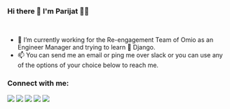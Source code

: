 ### Hi there 👋 I'm Parijat 👨‍💻

<br/>

- 🔭 I’m currently working for the Re-engagement Team of Omio as an Engineer Manager and trying to learn 🌱 Django.
- 📫 You can send me an email or ping me over slack or you can use any of the options of your choice below to reach me.  

### Connect with me:

<!-- Badges 4 README -->

<a href="https://www.linkedin.com/in/parijatmukherjee/"><img src="https://img.shields.io/badge/linkedin-%230077B5.svg?&style=for-the-badge&logo=linkedin&logoColor=white" /></a>
<a href="https://www.instagram.com/parijatmukherjee/"><img src="https://img.shields.io/badge/instagram-%23E4405F.svg?&style=for-the-badge&logo=instagram&logoColor=white" /></a>
<a href="https://twitter.com/mohorhere/"><img src="https://img.shields.io/badge/twitter-%231DA1F2.svg?&style=for-the-badge&logo=twitter&logoColor=white" /></a>
<a href="https://goeuro.slack.com/team/UR5AVV8MA"><img src="https://img.shields.io/badge/slack-%234A154B.svg?&style=for-the-badge&logo=slack&logoColor=white" /></a>
<a href="https://parijatmukherjee.github.io"><img src="https://img.shields.io/badge/website-%23E4405F.svg?&style=for-the-badge" /></a>

<br />
